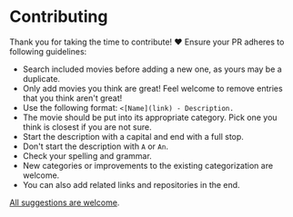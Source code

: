 # Contributing

Thank you for taking the time to contribute! ♥️ Ensure your PR adheres to following guidelines:

- Search included movies before adding a new one, as yours may be a duplicate.
- Only add movies you think are great! Feel welcome to remove entries that you think aren't great!
- Use the following format: `<[Name](link) - Description.`
- The movie should be put into its appropriate category. Pick one you think is closest if you are not sure.
- Start the description with a capital and end with a full stop.
- Don't start the description with `A` or `An`.
- Check your spelling and grammar.
- New categories or improvements to the existing categorization are welcome.
- You can also add related links and repositories in the end.

[All suggestions are welcome](../../edit/master/readme.md).
